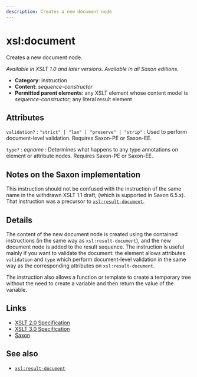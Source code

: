 ```yaml
---
description: Creates a new document node
---
```


# xsl:document

Creates a new document node.

_Available in XSLT 1.0 and later versions. Available in all Saxon editions._

- **Category**: instruction
- **Content**: _sequence-constructor_
- **Permitted parent elements**: any XSLT element whose content model is _sequence-constructor_; any literal result element

## Attributes

`validation?`
: `"strict" | "lax" | "preserve" | "strip"`
: Used to perform document-level validation. Requires Saxon-PE or Saxon-EE.

`type?`
: _eqname_
: Determines what happens to any type annotations on element or attribute nodes. Requires Saxon-PE or Saxon-EE.

## Notes on the Saxon implementation

This instruction should not be confused with the instruction of the same name in the withdrawn XSLT 1.1 draft, (which is supported in Saxon 6.5.x). That instruction was a precursor to [`xsl:result-document`](xsl-result-document.md).

## Details

The content of the new document node is created using the contained instructions (in the same way as `xsl:result-document`), and the new document node is added to the result sequence. The instruction is useful mainly if you want to validate the document: the element allows attributes `validation` and `type` which perform document-level validation in the same way as the corresponding attributes on `xsl:result-document`.

The instruction also allows a function or template to create a temporary tree without the need to create a variable and then return the value of the variable.

## Links

- [XSLT 2.0 Specification](http://www.w3.org/TR/xslt20/#element-document)
- [XSLT 3.0 Specification](http://www.w3.org/TR/xslt-30/#element-document)
- [Saxon](https://www.saxonica.com/html/documentation/xsl-elements/document.html)

## See also

- [`xsl:result-document`](xsl-result-document.md)

